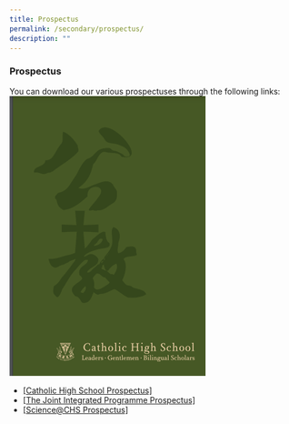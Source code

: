 ```yaml
---
title: Prospectus
permalink: /secondary/prospectus/
description: ""
---
```

### Prospectus


You can download our various prospectuses through the following links:
![Catholic High School Prospectus](/images/Secondary/CatholichighschoolProspectus.png)
*   [[Catholic High School Prospectus]](https://drive.google.com/file/d/1mz5LgrF0QK0vGy1L4HmwSl02pwGMWe5w/view)
*  [ [The Joint Integrated Programme Prospectus]](https://drive.google.com/file/d/1HDosgSsvWyIUklkdmHWl248aWnxbHESw/view)
*   [[Science@CHS Prospectus]](https://drive.google.com/file/d/155SWFfGAriWTZuWd68rs3Ov9PMYp6UZ3/view)